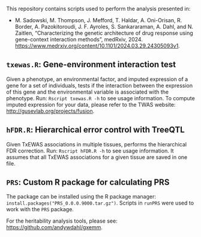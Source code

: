This repository contains scripts used to perform the analysis presented in:

* M. Sadowski, M. Thompson, J. Mefford, T. Haldar, A. Oni-Orisan, R. Border, A. Pazokitoroudi, J. F. Ayroles, S. Sankararaman, A. Dahl, and N. Zaitlen, “Characterizing the genetic architecture of drug response using gene-context interaction methods”, medRxiv, 2024. https://www.medrxiv.org/content/10.1101/2024.03.29.24305093v1.

## `txewas.R`: Gene-environment interaction test
Given a phenotype, an environmental factor, and imputed expression of a gene for a set of individuals, tests if the interaction between the expression of this gene and the environmental variable is associated with the phenotype. Run: `Rscript txewas.R -h` to see usage information. To compute imputed expression for your data, please refer to the TWAS website: http://gusevlab.org/projects/fusion.

## `hFDR.R`: Hierarchical error control with TreeQTL
Given TxEWAS associations in multiple tissues, performs the hierarchical FDR correction. Run: `Rscript hFDR.R -h` to see usage information. It assumes that all TxEWAS associations for a given tissue are saved in one file.

## `PRS`: Custom R package for calculating PRS
The package can be installed using the R package manager: `install.packages("PRS_0.0.0.9000.tar.gz")`. Scripts in `runPRS` were used to work with the `PRS` package.

For the heritability analysis tools, please see: https://github.com/andywdahl/gxemm.

